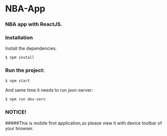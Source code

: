 # NBA-App
### NBA app with ReactJS.

### Installation

Install the dependencies.

```sh
$ npm install
```

### Run the project:

```sh
$ npm start
```
And same time it needs to run json-server:

```sh
$ npm run dev-serv
```
### NOTICE!
#####This is mobile first application,so please view it with device toolbar of your browser.

